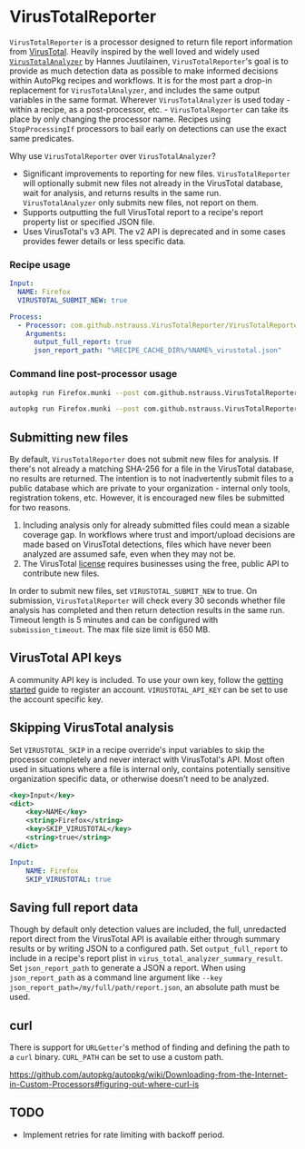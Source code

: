 # VirusTotalReporter
`VirusTotalReporter` is a processor designed to return file report information from [VirusTotal](https://docs.virustotal.com/docs/how-it-works). Heavily inspired by the well loved and widely used [`VirusTotalAnalyzer`](https://github.com/hjuutilainen/autopkg-virustotalanalyzer) by Hannes Juutilainen, `VirusTotalReporter`'s goal is to provide as much detection data as possible to make informed decisions within AutoPkg recipes and workflows. It is for the most part a drop-in replacement for `VirusTotalAnalyzer`, and includes the same output variables in the same format. Wherever `VirusTotalAnalyzer` is used today - within a recipe, as a post-processor, etc. - `VirusTotalReporter` can take its place by only changing the processor name. Recipes using `StopProcessingIf` processors to bail early on detections can use the exact same predicates.

Why use `VirusTotalReporter` over `VirusTotalAnalyzer`?
- Significant improvements to reporting for new files. `VirusTotalReporter` will optionally submit new files not already in the VirusTotal database, wait for analysis, and returns results in the same run. `VirusTotalAnalyzer` only submits new files, not report on them.  
- Supports outputting the full VirusTotal report to a recipe's report property list or specified JSON file.
- Uses VirusTotal's v3 API. The v2 API is deprecated and in some cases provides fewer details or less specific data.

### Recipe usage
```yaml
Input:
  NAME: Firefox
  VIRUSTOTAL_SUBMIT_NEW: true

Process:
  - Processor: com.github.nstrauss.VirusTotalReporter/VirusTotalReporter
    Arguments:
      output_full_report: true
      json_report_path: "%RECIPE_CACHE_DIR%/%NAME%_virustotal.json"
```

### Command line post-processor usage
```bash
autopkg run Firefox.munki --post com.github.nstrauss.VirusTotalReporter/VirusTotalReporter
```
```bash
autopkg run Firefox.munki --post com.github.nstrauss.VirusTotalReporter/VirusTotalReporter --key VIRUSTOTAL_SUBMIT_NEW=True
```

## Submitting new files
By default, `VirusTotalReporter` does not submit new files for analysis. If there's not already a matching SHA-256 for a file in the VirusTotal database, no results are returned. The intention is to not inadvertently submit files to a public database which are private to your organization - internal only tools, registration tokens, etc. However, it is encouraged new files be submitted for two reasons.

1. Including analysis only for already submitted files could mean a sizable coverage gap. In workflows where trust and import/upload decisions are made based on VirusTotal detections, files which have never been analyzed are assumed safe, even when they may not be.
1. The VirusTotal [license](https://docs.virustotal.com/reference/public-vs-premium-api) requires businesses using the free, public API to contribute new files.

In order to submit new files, set `VIRUSTOTAL_SUBMIT_NEW` to true. On submission, `VirusTotalReporter` will check every 30 seconds whether file analysis has completed and then return detection results in the same run. Timeout length is 5 minutes and can be configured with `submission_timeout`. The max file size limit is 650 MB.

## VirusTotal API keys
A community API key is included. To use your own key, follow the [getting started](https://docs.virustotal.com/reference/getting-started) guide to register an account. `VIRUSTOTAL_API_KEY` can be set to use the account specific key.

## Skipping VirusTotal analysis
Set `VIRUSTOTAL_SKIP` in a recipe override's input variables to skip the processor completely and never interact with VirusTotal's API. Most often used in situations where a file is internal only, contains potentially sensitive organization specific data, or otherwise doesn't need to be analyzed.

```xml
<key>Input</key>
<dict>
    <key>NAME</key>
    <string>Firefox</string>
    <key>SKIP_VIRUSTOTAL</key>
    <string>true</string>
</dict>
```
```yaml
Input:
    NAME: Firefox
    SKIP_VIRUSTOTAL: true
```

## Saving full report data
Though by default only detection values are included, the full, unredacted report direct from the VirusTotal API is available either through summary results or by writing JSON to a configured path. Set `output_full_report` to include in a recipe's report plist in `virus_total_analyzer_summary_result`. Set `json_report_path` to generate a JSON a report. When using `json_report_path` as a command line argument like `--key json_report_path=/my/full/path/report.json`, an absolute path must be used.

## curl
There is support for `URLGetter`'s method of finding and defining the path to a `curl` binary. `CURL_PATH` can be set to use a custom path. 

https://github.com/autopkg/autopkg/wiki/Downloading-from-the-Internet-in-Custom-Processors#figuring-out-where-curl-is

## TODO
- Implement retries for rate limiting with backoff period.

